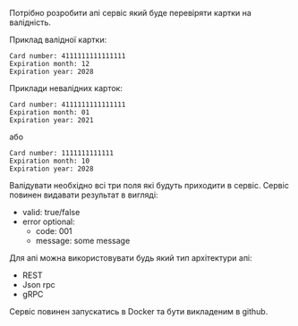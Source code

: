 Потрібно розробити апі сервіс який буде перевіряти картки на валідність.

Приклад валідної картки:
```
Card number: 4111111111111111
Expiration month: 12
Expiration year: 2028
```

Приклади невалідних карток:
```
Card number: 4111111111111111
Expiration month: 01
Expiration year: 2021
```
або
```
Card number: 1111111111111
Expiration month: 10
Expiration year: 2028
```

Валідувати необхідно всі три поля які будуть приходити в сервіс. Сервіс повинен видавати результат в вигляді:
- valid: true/false
- error optional:
    - code: 001
    - message: some message

Для апі можна використовувати будь який тип архітектури апі:
- REST
- Json rpc
- gRPC

Сервіс повинен запускатись в Docker та бути викладеним в github.
